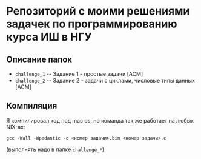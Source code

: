 # Репозиторий с моими решениями задачек по программированию курса ИШ в НГУ

## Описание папок
 - `challenge_1` -- Задание 1 - простые задачи [ACM]
 - `challenge_2` -- Задание 2 - задачи с циклами, числовые типы данных [ACM]

## Компиляция
Я компилировал код под mac os, но команда так же работает на любых NIX-ах:
```
gcc -Wall -Wpedantic -o <номер задачи>.bin <номер задачи>.c
```
(выполнять надо в папке `challenge_*`)
